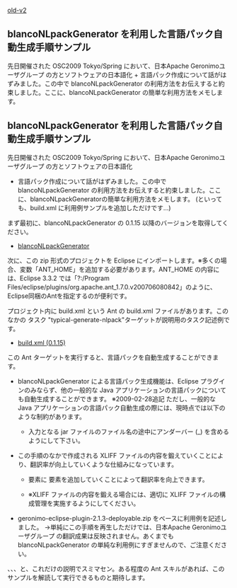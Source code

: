 [old-v2](ig090222-orig.html)

## blancoNLpackGenerator を利用した言語パック自動生成手順サンプル

先日開催された OSC2009 Tokyo/Spring において、日本Apache Geronimoユーザグループ の方とソフトウェアの日本語化 + 言語パック作成について話がはずみました。この中で blancoNLpackGenerator の利用方法をお伝えすると約束しました。ここに、blancoNLpackGenerator の簡単な利用方法をメモします。


## blancoNLpackGenerator を利用した言語パック自動生成手順サンプル

先日開催された OSC2009 Tokyo/Spring において、日本Apache Geronimoユーザグループ の方とソフトウェアの日本語化
+ 言語パック作成について話がはずみました。この中で blancoNLpackGenerator の利用方法をお伝えすると約束しました。ここに、blancoNLpackGeneratorの簡単な利用方法をメモします。
(といっても、build.xml に利用例サンプルを追加しただけです…)

まず最初に、blancoNLpackGenerator の 0.1.15 以降のバージョンを取得してください。

* [blancoNLpackGenerator](http://www.igapyon.jp/blanco/blanconlpackgenerator.html)

次に、この zip 形式のプロジェクトを Eclipse にインポートします。※多くの場合、変数「ANT_HOME」を追加する必要があります。ANT_HOME の内容には、Eclipse 3.3.2 では「?:/Program
Files/eclipse/plugins/org.apache.ant_1.7.0.v200706080842」のように、Eclipse同梱のAntを指定するのが便利です。

プロジェクト内に build.xml という Ant の build.xml ファイルがあります。このなかの タスク "typical-generate-nlpack"ターゲットが説明用のタスク記述例です。

* [build.xml (0.1.15)](http://svn.sourceforge.jp/view/blancoNLpackGenerator/tags/Release_0_1_15/build.xml?view=markup&root=blancofw)

この Ant ターゲットを実行すると、言語パックを自動生成することができます。

* blancoNLpackGenerator による言語パック生成機能は、Eclipse プラグインのみならず、他の一般的な Java アプリケーションの言語パックについても自動生成することができます。
  ※2009-02-28追記 ただし、一般的な Java アプリケーションの言語パック自動生成の際には、現時点では以下のような制約があります。
  
  * 入力となる jar ファイルのファイル名の途中にアンダーバー (_) を含めるようにして下さい。
  

  
* この手順のなかで作成される XLIFF ファイルの内容を鍛えていくことにより、翻訳率が向上していくような仕組みになっています。
  
  * <trans-unit> 要素に <target> 要素を追加していくことによって翻訳率を向上できます。
    
  * ※XLIFF ファイルの内容を鍛える場合には、適切に XLIFF ファイルの構成管理を実施するようにしてください。
  

  
* geronimo-eclipse-plugin-2.1.3-deployable.zip をベースに利用例を記述しました。
  →単純にこの手順を再生しただけでは、日本Apache Geronimoユーザグループ の翻訳成果は反映されません。あくまでも blancoNLpackGenerator の単純な利用例にすぎませんので、ご注意ください。

、、、と、これだけの説明でスミマセン。ある程度の Ant スキルがあれば、このサンプルを解読して実行できるものと期待します。